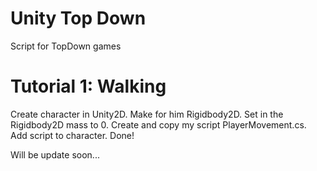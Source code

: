 # Unity Top Down
Script for TopDown games

# Tutorial 1: Walking
Create character in Unity2D.
Make for him Rigidbody2D.
Set in the Rigidbody2D mass to 0.
Create and copy my script PlayerMovement.cs.
Add script to character.
Done!

Will be update soon...
